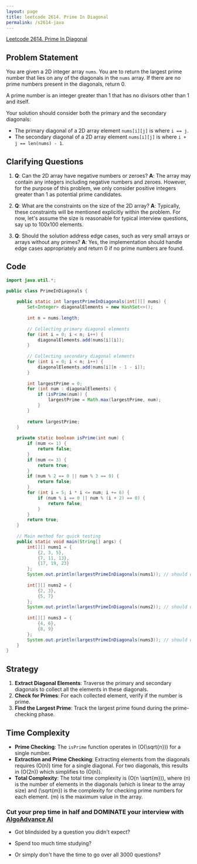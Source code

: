 ```yaml
---
layout: page
title: leetcode 2614. Prime In Diagonal
permalink: /s2614-java
---
```

[Leetcode 2614. Prime In Diagonal](https://algoadvance.github.io/algoadvance/l2614)
## Problem Statement

You are given a 2D integer array `nums`. You are to return the largest prime number that lies on any of the diagonals in the `nums` array. If there are no prime numbers present in the diagonals, return 0.

A prime number is an integer greater than 1 that has no divisors other than 1 and itself.

Your solution should consider both the primary and the secondary diagonals:
- The primary diagonal of a 2D array element `nums[i][j]` is where `i == j`.
- The secondary diagonal of a 2D array element `nums[i][j]` is where `i + j == len(nums) - 1`.

## Clarifying Questions

1. **Q**: Can the 2D array have negative numbers or zeroes?
   **A**: The array may contain any integers including negative numbers and zeroes. However, for the purpose of this problem, we only consider positive integers greater than 1 as potential prime candidates.

2. **Q**: What are the constraints on the size of the 2D array?
   **A**: Typically, these constraints will be mentioned explicitly within the problem. For now, let's assume the size is reasonable for typical interview questions, say up to 100x100 elements.

3. **Q**: Should the solution address edge cases, such as very small arrays or arrays without any primes?
   **A**: Yes, the implementation should handle edge cases appropriately and return 0 if no prime numbers are found.

## Code

```java
import java.util.*;

public class PrimeInDiagonals {
    
    public static int largestPrimeInDiagonals(int[][] nums) {
        Set<Integer> diagonalElements = new HashSet<>();
        
        int n = nums.length;
        
        // Collecting primary diagonal elements
        for (int i = 0; i < n; i++) {
            diagonalElements.add(nums[i][i]);
        }
        
        // Collecting secondary diagonal elements
        for (int i = 0; i < n; i++) {
            diagonalElements.add(nums[i][n - 1 - i]);
        }
        
        int largestPrime = 0;
        for (int num : diagonalElements) {
            if (isPrime(num)) {
                largestPrime = Math.max(largestPrime, num);
            }
        }
        
        return largestPrime;
    }
    
    private static boolean isPrime(int num) {
        if (num <= 1) {
            return false;
        }
        if (num <= 3) {
            return true;
        }
        if (num % 2 == 0 || num % 3 == 0) {
            return false;
        }
        for (int i = 5; i * i <= num; i += 6) {
            if (num % i == 0 || num % (i + 2) == 0) {
                return false;
            }
        }
        return true;
    }
    
    // Main method for quick testing
    public static void main(String[] args) {
        int[][] nums1 = {
            {2, 3, 5},
            {7, 11, 13},
            {17, 19, 23}
        };
        System.out.println(largestPrimeInDiagonals(nums1)); // should output 23
        
        int[][] nums2 = {
            {2, 3},
            {5, 7}
        };
        System.out.println(largestPrimeInDiagonals(nums2)); // should output 7
        
        int[][] nums3 = {
            {4, 6},
            {8, 9}
        };
        System.out.println(largestPrimeInDiagonals(nums3)); // should output 0
    }
}
```

## Strategy

1. **Extract Diagonal Elements**: Traverse the primary and secondary diagonals to collect all the elements in these diagonals.
2. **Check for Primes**: For each collected element, verify if the number is prime.
3. **Find the Largest Prime**: Track the largest prime found during the prime-checking phase.

## Time Complexity

- **Prime Checking**: The `isPrime` function operates in \(O(\sqrt{n})\) for a single number.
- **Extraction and Prime Checking**: Extracting elements from the diagonals requires \(O(n)\) time for a single diagonal. For two diagonals, this results in \(O(2n)\) which simplifies to \(O(n)\).
- **Total Complexity**: The total time complexity is \(O(n \sqrt{m})\), where \(n\) is the number of elements in the diagonals (which is linear to the array size) and \(\sqrt{m}\) is the complexity for checking prime numbers for each element. \(m\) is the maximum value in the array.


### Cut your prep time in half and DOMINATE your interview with [AlgoAdvance AI](https://algoAdvance.com)

- Got blindsided by a question you didn't expect?

- Spend too much time studying?

- Or simply don't have the time to go over all 3000 questions?


